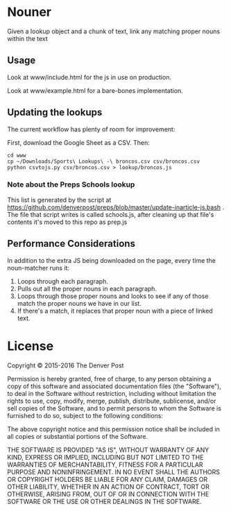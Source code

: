 # Nouner
Given a lookup object and a chunk of text, link any matching proper nouns within the text

## Usage
Look at www/include.html for the js in use on production.

Look at www/example.html for a bare-bones implementation.

## Updating the lookups
The current workflow has plenty of room for improvement:

First, download the Google Sheet as a CSV. Then:
```
cd www
cp ~/Downloads/Sports\ Lookups\ -\ broncos.csv csv/broncos.csv
python csvtojs.py csv/broncos.csv > lookup/broncos.js
```

### Note about the Preps Schools lookup
This list is generated by the script at https://github.com/denverpost/preps/blob/master/update-inarticle-js.bash . The file that script writes is called schools.js, after cleaning up that file's contents it's moved to this repo as prep.js

## Performance Considerations
In addition to the extra JS being downloaded on the page, every time the noun-matcher runs  it:

1. Loops through each paragraph.
2. Pulls out all the proper nouns in each paragraph.
3. Loops through those proper nouns and looks to see if any of those match the proper nouns we have in our list.
4. If there's a match, it replaces that proper noun with a piece of linked text.

# License
Copyright © 2015-2016 The Denver Post

Permission is hereby granted, free of charge, to any person obtaining a copy
of this software and associated documentation files (the "Software"), to deal
in the Software without restriction, including without limitation the rights
to use, copy, modify, merge, publish, distribute, sublicense, and/or sell
copies of the Software, and to permit persons to whom the Software is
furnished to do so, subject to the following conditions:

The above copyright notice and this permission notice shall be included in all
copies or substantial portions of the Software.

THE SOFTWARE IS PROVIDED "AS IS", WITHOUT WARRANTY OF ANY KIND, EXPRESS OR
IMPLIED, INCLUDING BUT NOT LIMITED TO THE WARRANTIES OF MERCHANTABILITY,
FITNESS FOR A PARTICULAR PURPOSE AND NONINFRINGEMENT. IN NO EVENT SHALL THE
AUTHORS OR COPYRIGHT HOLDERS BE LIABLE FOR ANY CLAIM, DAMAGES OR OTHER
LIABILITY, WHETHER IN AN ACTION OF CONTRACT, TORT OR OTHERWISE, ARISING FROM,
OUT OF OR IN CONNECTION WITH THE SOFTWARE OR THE USE OR OTHER DEALINGS IN THE
SOFTWARE.

